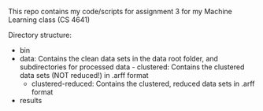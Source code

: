 This repo contains my code/scripts for assignment 3 for my Machine Learning class (CS 4641)

Directory structure:
  - bin
  - data:                 Contains the clean data sets in the data root folder, and subdirectories for processed data
   \- clustered:          Contains the clustered data sets (NOT reduced!) in .arff format
    - clustered-reduced:  Contains the clustered, reduced data sets in .arff format
  - results


 
